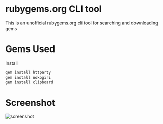 # rubygems.org CLI tool

This is an unofficial rubygems.org cli tool for searching and downloading gems

# Gems Used

Install

```ruby
gem install httparty
gem install nokogiri
gem install clipboard

```
# Screenshot
![screenshot](https://i.imgur.com/mBxweBx.png)

